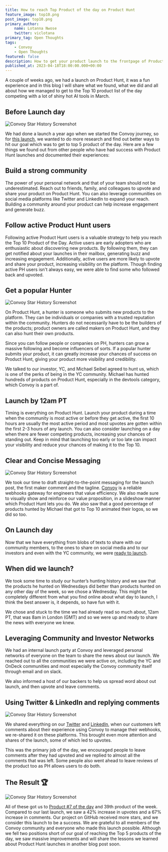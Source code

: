 ```yaml
---
title: How to reach Top Product of the day on Product Hunt
feature_image: top10.png
post_image: top10.png
primary_author:
    name: Lotanna Nwose
    twitter: viclotana
primary_tag: Open Thoughts
tags:
    - Convoy
    - Open Thoughts
featured: false
description: How to get your product launch to the frontpage of Product Hunt as Top 10 Product of the Day
published_at: 2023-04-18T18:00:00.000+00:00
---
```

A couple of weeks ago, we had a launch on Product Hunt, it was a fun experience and in this blog I will share what we found, what we did and all about how we managed to get to the Top 10 product list of the day competing with a lot of shiny hot AI tools in March.

## Before Launch day

![Convoy Star History Screenshot](/blog-assets/before.png)

We had done a launch a year ago when we started the Convoy journey, so for [this launch](https://www.producthunt.com/products/convoy-3#convoy-4), we wanted to do more research and find out better ways to hit our goal which was to get to top 5 product of the day. Here are a few things we found out from other people who have had success with Product Hunt launches and documented their experiences:

## Build a strong community

The power of your personal network and that of your team should not be underestimated. Reach out to friends, family, and colleagues to upvote and share your product on Product Hunt. You can also leverage communities on social media platforms like Twitter and LinkedIn to expand your reach. Building a community around your product can help increase engagement and generate buzz.

## Follow active Product Hunt users

Following active Product Hunt users is a valuable strategy to help you reach the Top 10 Product of the Day. Active users are early adopters who are enthusiastic about discovering new products. By following them, they can get notified about your launches in their mailbox, generating buzz and increasing engagement. Additionally, active users are more likely to upvote and share your product, increasing visibility on the platform. Though finding active PH users isn't always easy, we were able to find some who followed back and upvoted.

## Get a popular Hunter

![Convoy Star History Screenshot](/blog-assets/hunter.png)

On Product Hunt, a hunter is someone who submits new products to the platform. They can be individuals or companies with a trusted reputation within the community. Hunters do not necessarily have to be the builders of the products; product owners are called makers on Product Hunt, and they can also hunt their own products.

Since you can follow people or companies on PH, hunters can grow a massive following and become influencers of sorts. If a popular hunter submits your product, it can greatly increase your chances of success on Product Hunt, giving your product more visibility and credibility.

We talked to our investor, YC, and Michael Seibel agreed to hunt us, which is one of the perks of being in the YC community. Michael has hunted hundreds of products on Product Hunt, especially in the devtools category, which Convoy is a part of.

## Launch by 12am PT

Timing is everything on Product Hunt. Launch your product during a time when the community is most active or before they get active, the first 10 hours are usually the most active period and most upvotes are gotten within the first 2-3 hours of any launch. You can also consider launching on a day when there are fewer competing products, increasing your chances of standing out. Keep in mind that launching too early or too late can impact your visibility and reduce your chances of making it to the Top 10.

## Clear and Concise Messaging

![Convoy Star History Screenshot](/blog-assets/messaging.png)

We took our time to draft straight-to-the-point messaging for the launch post, the first maker comment and the tagline. [Convoy](http://getconvoy.io) is a reliable webhooks gateway for engineers that value efficiency. We also made sure to visually show and reinforce our value proposition, in a slideshow manner which Product Hunt lets you do. We also saw that a good percentage of products hunted by Michael that got to Top 10 animated their logos, so we did so too.

## On Launch day

Now that we have everything from blobs of texts to share with our community members, to the ones to share on social media and to our investors and even with the YC community, we were [ready to launch](https://www.producthunt.com/products/convoy-3#convoy-4).

## When did we launch?

We took some time to study our hunter’s hunting history and we saw that the products he hunted on Wednesdays did better than products hunted on any other day of the week, so we chose a Wednesday. This might be completely different from what you find online about what day to launch, I think the best answer is, it depends, so have fun with it. 

We chose and stuck to the time we had already read so much about, 12am PT, that was 8am in London (GMT) and so we were up and ready to share the news with everyone we knew.

## Leveraging Community and Investor Networks

We had an internal launch party at Convoy and leveraged personal networks of everyone on the team to share the news about our launch. We reached out to all the communities we were active on, including the YC and OnDeck communities and most especially the Convoy community itself through email and on slack. 

We also informed a host of our backers to help us spread word about out launch, and then upvote and leave comments. 

## Using Twitter & LinkedIn and replying comments

![Convoy Star History Screenshot](/blog-assets/social.png)

We shared everything on our [Twitter](https://twitter.com/getconvoy/status/1640974579962195970?s=20) and [LinkedIn](https://www.linkedin.com/posts/convoy-webhooks_convoy-high-performance-open-source-webhooks-activity-7046751585208569857-Dwx6?utm_source=share&utm_medium=member_desktop), when our customers left comments about their experience using Convoy to manage their webhooks, we re-shared it on these platforms. This brought even more attention and shares of the launch, some of which led to upvotes.

This was the primary job of the day, we encouraged people to leave comments after they had upvoted and we replied to almost all the comments that was left. Some people also went ahead to leave reviews of the product too as PH allows users to do both. 

## The Result 🏆

![Convoy Star History Screenshot](/blog-assets/result.png)

All of these got us to [Product #7 of the day](https://www.producthunt.com/products/convoy-3#convoy-4) and 39th product of the week. Compared to our last launch, we saw a 42% increase in upvotes and a 67% increase in comments. Our project on GitHub received more stars, and we consider this launch to be a success. We are grateful to all members of the Convoy community and everyone who made this launch possible. Although we fell two positions short of our goal of reaching the Top 5 products of the day, we saw massive improvements and will share the lessons we learned about Product Hunt launches in another blog post soon.